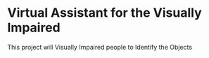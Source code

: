 # Virtual Assistant for the Visually Impaired 
 This project will Visually Impaired people to Identify the Objects
